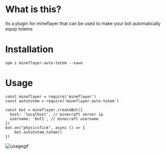# What is this?

Its a plugin for mineflayer that can be used to make your bot automatically equip totems

# Installation

`npm i mineflayer-auto-totem --save`

# Usage

```
const mineflayer = require('mineflayer')
const autototem = require('mineflayer-auto-totem')

const bot = mineflayer.createBot({
  host: 'localhost', // minecraft server ip
  username: 'bot1', // minecraft username
})
bot.on("physicsTick", async () => {
    bot.autototem.totem()
})

```
![usagegif](https://cdn.discordapp.com/attachments/865897316043718676/875180370612592670/ezgif.com-gif-maker2.gif)
